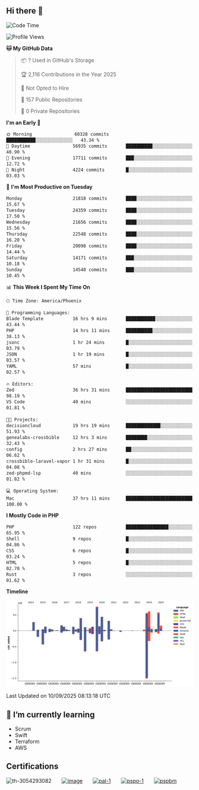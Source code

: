 ## Hi there 👋

<!--START_SECTION:waka-->
![Code Time](http://img.shields.io/badge/Code%20Time-11%2C696%20hrs%2041%20mins-blue)

![Profile Views](http://img.shields.io/badge/Profile%20Views-0-blue)

**🐱 My GitHub Data** 

> 📦 ? Used in GitHub's Storage 
 > 
> 🏆 2,116 Contributions in the Year 2025
 > 
> 🚫 Not Opted to Hire
 > 
> 📜 157 Public Repositories 
 > 
> 🔑 0 Private Repositories 
 > 
**I'm an Early 🐤** 

```text
🌞 Morning                60328 commits       ███████████░░░░░░░░░░░░░░   43.34 % 
🌆 Daytime                56935 commits       ██████████░░░░░░░░░░░░░░░   40.90 % 
🌃 Evening                17711 commits       ███░░░░░░░░░░░░░░░░░░░░░░   12.72 % 
🌙 Night                  4224 commits        █░░░░░░░░░░░░░░░░░░░░░░░░   03.03 % 
```
📅 **I'm Most Productive on Tuesday** 

```text
Monday                   21818 commits       ████░░░░░░░░░░░░░░░░░░░░░   15.67 % 
Tuesday                  24359 commits       ████░░░░░░░░░░░░░░░░░░░░░   17.50 % 
Wednesday                21656 commits       ████░░░░░░░░░░░░░░░░░░░░░   15.56 % 
Thursday                 22548 commits       ████░░░░░░░░░░░░░░░░░░░░░   16.20 % 
Friday                   20098 commits       ████░░░░░░░░░░░░░░░░░░░░░   14.44 % 
Saturday                 14171 commits       ███░░░░░░░░░░░░░░░░░░░░░░   10.18 % 
Sunday                   14548 commits       ███░░░░░░░░░░░░░░░░░░░░░░   10.45 % 
```


📊 **This Week I Spent My Time On** 

```text
🕑︎ Time Zone: America/Phoenix

💬 Programming Languages: 
Blade Template           16 hrs 9 mins       ███████████░░░░░░░░░░░░░░   43.44 % 
PHP                      14 hrs 11 mins      ██████████░░░░░░░░░░░░░░░   38.13 % 
jsonc                    1 hr 24 mins        █░░░░░░░░░░░░░░░░░░░░░░░░   03.79 % 
JSON                     1 hr 19 mins        █░░░░░░░░░░░░░░░░░░░░░░░░   03.57 % 
YAML                     57 mins             █░░░░░░░░░░░░░░░░░░░░░░░░   02.57 % 

🔥 Editors: 
Zed                      36 hrs 31 mins      █████████████████████████   98.19 % 
VS Code                  40 mins             ░░░░░░░░░░░░░░░░░░░░░░░░░   01.81 % 

🐱‍💻 Projects: 
decisioncloud            19 hrs 19 mins      █████████████░░░░░░░░░░░░   51.93 % 
genealabs-crossbible     12 hrs 3 mins       ████████░░░░░░░░░░░░░░░░░   32.43 % 
config                   2 hrs 27 mins       ██░░░░░░░░░░░░░░░░░░░░░░░   06.62 % 
crossbible-laravel-vapor 1 hr 31 mins        █░░░░░░░░░░░░░░░░░░░░░░░░   04.08 % 
zed-phpmd-lsp            40 mins             ░░░░░░░░░░░░░░░░░░░░░░░░░   01.82 % 

💻 Operating System: 
Mac                      37 hrs 11 mins      █████████████████████████   100.00 % 
```

**I Mostly Code in PHP** 

```text
PHP                      122 repos           ████████████████░░░░░░░░░   65.95 % 
Shell                    9 repos             █░░░░░░░░░░░░░░░░░░░░░░░░   04.86 % 
CSS                      6 repos             █░░░░░░░░░░░░░░░░░░░░░░░░   03.24 % 
HTML                     5 repos             █░░░░░░░░░░░░░░░░░░░░░░░░   02.70 % 
Rust                     3 repos             ░░░░░░░░░░░░░░░░░░░░░░░░░   01.62 % 
```



**Timeline**

![Lines of Code chart](https://raw.githubusercontent.com/mikebronner/mikebronner/master/assets/bar_graph.png)


 Last Updated on 10/09/2025 08:13:18 UTC
<!--END_SECTION:waka-->

<!--
**mikebronner/mikebronner** is a ✨ _special_ ✨ repository because its `README.md` (this file) appears on your GitHub profile.

Here are some ideas to get you started:

- 🔭 I’m currently working on ...
- 🌱 I’m currently learning ...
- 👯 I’m looking to collaborate on ...
- 🤔 I’m looking for help with ...
- 💬 Ask me about ...
- 📫 How to reach me: ...
- 😄 Pronouns: ...
- ⚡ Fun fact: ...
-->

## 🌱 I’m currently learning

- Scrum
- Swift
- Terraform
- AWS

## Certifications

![th-3054293082](https://user-images.githubusercontent.com/1791050/208267034-c5006f82-ae89-41eb-9478-7106c5aba070.jpg)
&nbsp;&nbsp;&nbsp;&nbsp;&nbsp;
[![image](https://images.credly.com/size/100x100/images/a2790314-008a-4c3d-9553-f5e84eb359ba/image.png)](https://www.credly.com/users/mike-bronner)
&nbsp;&nbsp;&nbsp;&nbsp;&nbsp;
[![pal-1](https://images.credly.com/size/100x100/images/78c772ee-6b3c-4348-ac66-58ac5a2cf581/image.png)](https://www.credly.com/users/mike-bronner)
&nbsp;&nbsp;&nbsp;&nbsp;&nbsp;
[![pspo-1](https://images.credly.com/size/100x100/images/591762c5-fae7-49c6-b326-e1756979928d/image.png)](https://www.credly.com/users/mike-bronner)
&nbsp;&nbsp;&nbsp;&nbsp;&nbsp;
[![pspbm](https://images.credly.com/size/100x100/images/55a21a78-59af-4294-810e-e4014e9ca1be/image.png)](https://www.credly.com/users/mike-bronner)
